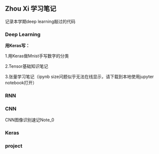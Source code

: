 ## Zhou Xi 学习笔记

记录本学期deep learning敲过的代码

### Deep Learning

**用Keras写：**


1.用Keras做Mnist手写数字的分类

2.Tensor基础知识笔记

3.张量学习笔记（ipynb size问题似乎无法在线显示，请下载到本地使用jupyter notebook打开）

### RNN

### CNN

CNN图像识别速记Note_0

### Keras


### project

